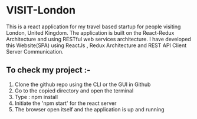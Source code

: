 # VISIT-London

This is a react application for my travel based startup for people visiting London, United Kingdom. The application is built on the React-Redux Architecture and using RESTful web services architecture. I have developed this Website(SPA) using ReactJs , Redux Architecture and REST API Client Server Communication.

## To check my project :-

1. Clone the github repo using the CLI or the GUI in Github
2. Go to the copied directory and open the terminal
3. Type : npm install
4. Initiate the 'npm start' for the react server
5. The browser open itself and the application is up and running

